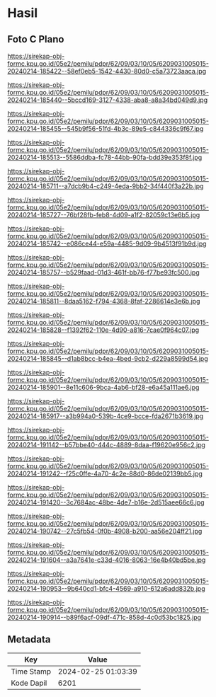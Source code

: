 # Hasil

## Foto C Plano

https://sirekap-obj-formc.kpu.go.id/05e2/pemilu/pdpr/62/09/03/10/05/6209031005015-20240214-185422--58ef0eb5-1542-4430-80d0-c5a73723aaca.jpg

https://sirekap-obj-formc.kpu.go.id/05e2/pemilu/pdpr/62/09/03/10/05/6209031005015-20240214-185440--5bccd169-3127-4338-aba8-a8a34bd049d9.jpg

https://sirekap-obj-formc.kpu.go.id/05e2/pemilu/pdpr/62/09/03/10/05/6209031005015-20240214-185455--545b9f56-51fd-4b3c-89e5-c844336c9f67.jpg

https://sirekap-obj-formc.kpu.go.id/05e2/pemilu/pdpr/62/09/03/10/05/6209031005015-20240214-185513--5586ddba-fc78-44bb-90fa-bdd39e353f8f.jpg

https://sirekap-obj-formc.kpu.go.id/05e2/pemilu/pdpr/62/09/03/10/05/6209031005015-20240214-185711--a7dcb9b4-c249-4eda-9bb2-34f440f3a22b.jpg

https://sirekap-obj-formc.kpu.go.id/05e2/pemilu/pdpr/62/09/03/10/05/6209031005015-20240214-185727--76bf28fb-feb8-4d09-a1f2-82059c13e6b5.jpg

https://sirekap-obj-formc.kpu.go.id/05e2/pemilu/pdpr/62/09/03/10/05/6209031005015-20240214-185742--e086ce44-e59a-4485-9d09-9b4513f91b9d.jpg

https://sirekap-obj-formc.kpu.go.id/05e2/pemilu/pdpr/62/09/03/10/05/6209031005015-20240214-185757--b529faad-01d3-461f-bb76-f77be93fc500.jpg

https://sirekap-obj-formc.kpu.go.id/05e2/pemilu/pdpr/62/09/03/10/05/6209031005015-20240214-185811--8daa5162-f794-4368-8faf-2286614e3e6b.jpg

https://sirekap-obj-formc.kpu.go.id/05e2/pemilu/pdpr/62/09/03/10/05/6209031005015-20240214-185828--f1392f62-110e-4d90-a816-7cae0f964c07.jpg

https://sirekap-obj-formc.kpu.go.id/05e2/pemilu/pdpr/62/09/03/10/05/6209031005015-20240214-185845--d1ab8bcc-b4ea-4bed-9cb2-d229a8599d54.jpg

https://sirekap-obj-formc.kpu.go.id/05e2/pemilu/pdpr/62/09/03/10/05/6209031005015-20240214-185901--8e11c606-9bca-4ab6-bf28-e6a45a111ae6.jpg

https://sirekap-obj-formc.kpu.go.id/05e2/pemilu/pdpr/62/09/03/10/05/6209031005015-20240214-185917--a3b994a0-539b-4ce9-bcce-fda2671b3619.jpg

https://sirekap-obj-formc.kpu.go.id/05e2/pemilu/pdpr/62/09/03/10/05/6209031005015-20240214-191142--b57bbe40-444c-4889-8daa-f19620e956c2.jpg

https://sirekap-obj-formc.kpu.go.id/05e2/pemilu/pdpr/62/09/03/10/05/6209031005015-20240214-191242--f25c0ffe-4a70-4c2e-88d0-86de02139bb5.jpg

https://sirekap-obj-formc.kpu.go.id/05e2/pemilu/pdpr/62/09/03/10/05/6209031005015-20240214-191420--3c7684ac-48be-4de7-b16e-2d515aee66c6.jpg

https://sirekap-obj-formc.kpu.go.id/05e2/pemilu/pdpr/62/09/03/10/05/6209031005015-20240214-190742--27c5fb54-0f0b-4908-b200-aa56e204ff21.jpg

https://sirekap-obj-formc.kpu.go.id/05e2/pemilu/pdpr/62/09/03/10/05/6209031005015-20240214-191604--a3a7641e-c33d-4016-8063-16e4b40bd5be.jpg

https://sirekap-obj-formc.kpu.go.id/05e2/pemilu/pdpr/62/09/03/10/05/6209031005015-20240214-190953--9b640cd1-bfc4-4569-a910-612a6add832b.jpg

https://sirekap-obj-formc.kpu.go.id/05e2/pemilu/pdpr/62/09/03/10/05/6209031005015-20240214-190914--b89f6acf-09df-471c-858d-4c0d53bc1825.jpg


## Metadata

| Key        | Value               |
| ---------- | ------------------- |
| Time Stamp | 2024-02-25 01:03:39 |
| Kode Dapil | 6201                |




